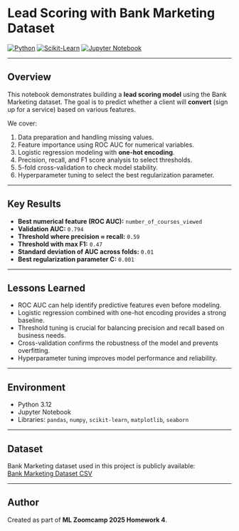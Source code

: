 # Lead Scoring with Bank Marketing Dataset

[![Python](https://img.shields.io/badge/Python-3.12-blue?logo=python&logoColor=white)](https://www.python.org/)
[![Scikit-Learn](https://img.shields.io/badge/scikit--learn-1.3.2-orange?logo=scikit-learn&logoColor=white)](https://scikit-learn.org/)
[![Jupyter Notebook](https://img.shields.io/badge/Jupyter-Notebook-orange?logo=jupyter&logoColor=white)](https://jupyter.org/)

---

## Overview

This notebook demonstrates building a **lead scoring model** using the Bank Marketing dataset. The goal is to predict whether a client will **convert** (sign up for a service) based on various features.

We cover:

1. Data preparation and handling missing values.
2. Feature importance using ROC AUC for numerical variables.
3. Logistic regression modeling with **one-hot encoding**.
4. Precision, recall, and F1 score analysis to select thresholds.
5. 5-fold cross-validation to check model stability.
6. Hyperparameter tuning to select the best regularization parameter.

---

## Key Results

- **Best numerical feature (ROC AUC):** `number_of_courses_viewed`  
- **Validation AUC:** `0.794`  
- **Threshold where precision ≈ recall:** `0.59`  
- **Threshold with max F1:** `0.47`  
- **Standard deviation of AUC across folds:** `0.01`  
- **Best regularization parameter C:** `0.001`  

---

## Lessons Learned

- ROC AUC can help identify predictive features even before modeling.
- Logistic regression combined with one-hot encoding provides a strong baseline.
- Threshold tuning is crucial for balancing precision and recall based on business needs.
- Cross-validation confirms the robustness of the model and prevents overfitting.
- Hyperparameter tuning improves model performance and reliability.

---

## Environment

- Python 3.12  
- Jupyter Notebook  
- Libraries: `pandas`, `numpy`, `scikit-learn`, `matplotlib`, `seaborn`

---

## Dataset

Bank Marketing dataset used in this project is publicly available:  
[Bank Marketing Dataset CSV](https://raw.githubusercontent.com/alexeygrigorev/datasets/master/course_lead_scoring.csv)

---

## Author

Created as part of **ML Zoomcamp 2025 Homework 4**.

